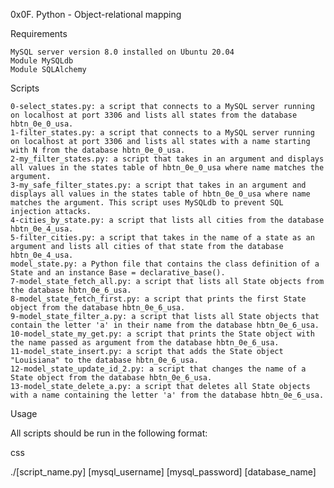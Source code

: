 0x0F. Python - Object-relational mapping

Requirements

    MySQL server version 8.0 installed on Ubuntu 20.04
    Module MySQLdb
    Module SQLAlchemy

Scripts

    0-select_states.py: a script that connects to a MySQL server running on localhost at port 3306 and lists all states from the database hbtn_0e_0_usa.
    1-filter_states.py: a script that connects to a MySQL server running on localhost at port 3306 and lists all states with a name starting with N from the database hbtn_0e_0_usa.
    2-my_filter_states.py: a script that takes in an argument and displays all values in the states table of hbtn_0e_0_usa where name matches the argument.
    3-my_safe_filter_states.py: a script that takes in an argument and displays all values in the states table of hbtn_0e_0_usa where name matches the argument. This script uses MySQLdb to prevent SQL injection attacks.
    4-cities_by_state.py: a script that lists all cities from the database hbtn_0e_4_usa.
    5-filter_cities.py: a script that takes in the name of a state as an argument and lists all cities of that state from the database hbtn_0e_4_usa.
    model_state.py: a Python file that contains the class definition of a State and an instance Base = declarative_base().
    7-model_state_fetch_all.py: a script that lists all State objects from the database hbtn_0e_6_usa.
    8-model_state_fetch_first.py: a script that prints the first State object from the database hbtn_0e_6_usa.
    9-model_state_filter_a.py: a script that lists all State objects that contain the letter 'a' in their name from the database hbtn_0e_6_usa.
    10-model_state_my_get.py: a script that prints the State object with the name passed as argument from the database hbtn_0e_6_usa.
    11-model_state_insert.py: a script that adds the State object "Louisiana" to the database hbtn_0e_6_usa.
    12-model_state_update_id_2.py: a script that changes the name of a State object from the database hbtn_0e_6_usa.
    13-model_state_delete_a.py: a script that deletes all State objects with a name containing the letter 'a' from the database hbtn_0e_6_usa.

Usage

All scripts should be run in the following format:

css

./[script_name.py] [mysql_username] [mysql_password] [database_name]


